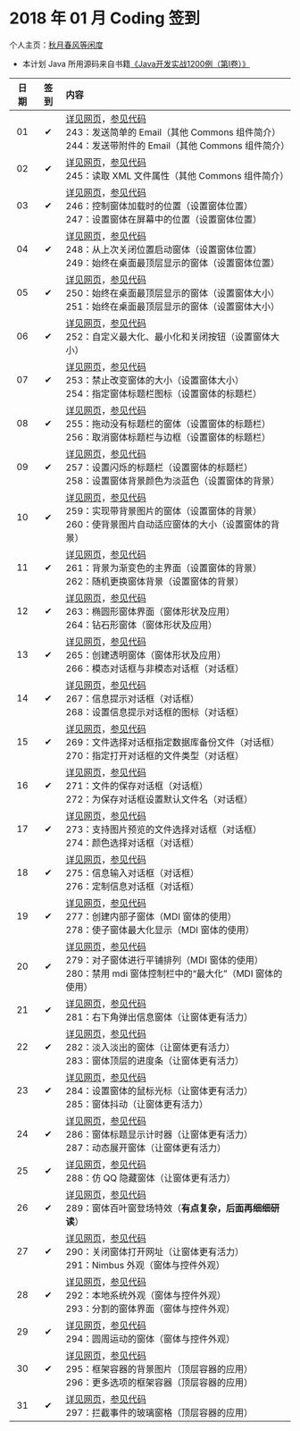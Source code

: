 # 2018 年 01 月 Coding 签到

个人主页：<a href="http://renkaigis.com/" target="_blank">秋月春风等闲度</a>

- 本计划 Java 所用源码来自书籍<a href="https://book.douban.com/subject/5417003/" target="_blank">《Java开发实战1200例（第Ⅰ卷）》</a>

| 日期 | 签到 | 内容 |
| :---: | :---: | :--- |
| 01 | ✔ | <a href="http://blog.renkaigis.com/KeepCoding/2018/01/01" target="_blank">详见网页</a>，<a href="https://github.com/renkaigis/KeepCoding/tree/master/2018/01/01" target="_blank">参见代码</a><br>243：发送简单的 Email（其他 Commons 组件简介）<br>244：发送带附件的 Email（其他 Commons 组件简介） |
| 02 | ✔ | <a href="http://blog.renkaigis.com/KeepCoding/2018/01/02" target="_blank">详见网页</a>，<a href="https://github.com/renkaigis/KeepCoding/tree/master/2018/01/02" target="_blank">参见代码</a><br>245：读取 XML 文件属性（其他 Commons 组件简介） |
| 03 | ✔ | <a href="http://blog.renkaigis.com/KeepCoding/2018/01/03" target="_blank">详见网页</a>，<a href="https://github.com/renkaigis/KeepCoding/tree/master/2018/01/03" target="_blank">参见代码</a><br>246：控制窗体加载时的位置（设置窗体位置）<br>247：设置窗体在屏幕中的位置（设置窗体位置） |
| 04 | ✔ | <a href="http://blog.renkaigis.com/KeepCoding/2018/01/04" target="_blank">详见网页</a>，<a href="https://github.com/renkaigis/KeepCoding/tree/master/2018/01/04" target="_blank">参见代码</a><br>248：从上次关闭位置启动窗体（设置窗体位置）<br>249：始终在桌面最顶层显示的窗体（设置窗体位置） |
| 05 | ✔ | <a href="http://blog.renkaigis.com/KeepCoding/2018/01/05" target="_blank">详见网页</a>，<a href="https://github.com/renkaigis/KeepCoding/tree/master/2018/01/05" target="_blank">参见代码</a><br>250：始终在桌面最顶层显示的窗体（设置窗体大小）<br>251：始终在桌面最顶层显示的窗体（设置窗体大小） |
| 06 | ✔ | <a href="http://blog.renkaigis.com/KeepCoding/2018/01/06" target="_blank">详见网页</a>，<a href="https://github.com/renkaigis/KeepCoding/tree/master/2018/01/06" target="_blank">参见代码</a><br>252：自定义最大化、最小化和关闭按钮（设置窗体大小） |
| 07 | ✔ | <a href="http://blog.renkaigis.com/KeepCoding/2018/01/07" target="_blank">详见网页</a>，<a href="https://github.com/renkaigis/KeepCoding/tree/master/2018/01/07" target="_blank">参见代码</a><br>253：禁止改变窗体的大小（设置窗体大小）<br>254：指定窗体标题栏图标（设置窗体的标题栏） |
| 08 | ✔ | <a href="http://blog.renkaigis.com/KeepCoding/2018/01/08" target="_blank">详见网页</a>，<a href="https://github.com/renkaigis/KeepCoding/tree/master/2018/01/08" target="_blank">参见代码</a><br>255：拖动没有标题栏的窗体（设置窗体的标题栏）<br>256：取消窗体标题栏与边框（设置窗体的标题栏） |
| 09 | ✔ | <a href="http://blog.renkaigis.com/KeepCoding/2018/01/09" target="_blank">详见网页</a>，<a href="https://github.com/renkaigis/KeepCoding/tree/master/2018/01/09" target="_blank">参见代码</a><br>257：设置闪烁的标题栏（设置窗体的标题栏）<br>258：设置窗体背景颜色为淡蓝色（设置窗体的背景） |
| 10 | ✔ | <a href="http://blog.renkaigis.com/KeepCoding/2018/01/10" target="_blank">详见网页</a>，<a href="https://github.com/renkaigis/KeepCoding/tree/master/2018/01/10" target="_blank">参见代码</a><br>259：实现带背景图片的窗体（设置窗体的背景）<br>260：使背景图片自动适应窗体的大小（设置窗体的背景） |
| 11 | ✔ | <a href="http://blog.renkaigis.com/KeepCoding/2018/01/11" target="_blank">详见网页</a>，<a href="https://github.com/renkaigis/KeepCoding/tree/master/2018/01/11" target="_blank">参见代码</a><br>261：背景为渐变色的主界面（设置窗体的背景）<br>262：随机更换窗体背景（设置窗体的背景） |
| 12 | ✔ | <a href="http://blog.renkaigis.com/KeepCoding/2018/01/12" target="_blank">详见网页</a>，<a href="https://github.com/renkaigis/KeepCoding/tree/master/2018/01/12" target="_blank">参见代码</a><br>263：椭圆形窗体界面（窗体形状及应用）<br>264：钻石形窗体（窗体形状及应用） |
| 13 | ✔ | <a href="http://blog.renkaigis.com/KeepCoding/2018/01/13" target="_blank">详见网页</a>，<a href="https://github.com/renkaigis/KeepCoding/tree/master/2018/01/13" target="_blank">参见代码</a><br>265：创建透明窗体（窗体形状及应用）<br>266：模态对话框与非模态对话框（对话框） |
| 14 | ✔ | <a href="http://blog.renkaigis.com/KeepCoding/2018/01/14" target="_blank">详见网页</a>，<a href="https://github.com/renkaigis/KeepCoding/tree/master/2018/01/14" target="_blank">参见代码</a><br>267：信息提示对话框（对话框）<br>268：设置信息提示对话框的图标（对话框） |
| 15 | ✔ | <a href="http://blog.renkaigis.com/KeepCoding/2018/01/15" target="_blank">详见网页</a>，<a href="https://github.com/renkaigis/KeepCoding/tree/master/2018/01/15" target="_blank">参见代码</a><br>269：文件选择对话框指定数据库备份文件（对话框）<br>270：指定打开对话框的文件类型（对话框） |
| 16 | ✔ | <a href="http://blog.renkaigis.com/KeepCoding/2018/01/16" target="_blank">详见网页</a>，<a href="https://github.com/renkaigis/KeepCoding/tree/master/2018/01/16" target="_blank">参见代码</a><br>271：文件的保存对话框（对话框）<br>272：为保存对话框设置默认文件名（对话框） |
| 17 | ✔ | <a href="http://blog.renkaigis.com/KeepCoding/2018/01/17" target="_blank">详见网页</a>，<a href="https://github.com/renkaigis/KeepCoding/tree/master/2018/01/17" target="_blank">参见代码</a><br>273：支持图片预览的文件选择对话框（对话框）<br>274：颜色选择对话框（对话框） |
| 18 | ✔ | <a href="http://blog.renkaigis.com/KeepCoding/2018/01/18" target="_blank">详见网页</a>，<a href="https://github.com/renkaigis/KeepCoding/tree/master/2018/01/18" target="_blank">参见代码</a><br>275：信息输入对话框（对话框）<br>276：定制信息对话框（对话框） |
| 19 | ✔ | <a href="http://blog.renkaigis.com/KeepCoding/2018/01/19" target="_blank">详见网页</a>，<a href="https://github.com/renkaigis/KeepCoding/tree/master/2018/01/19" target="_blank">参见代码</a><br>277：创建内部子窗体（MDI 窗体的使用）<br>278：使子窗体最大化显示（MDI 窗体的使用） |
| 20 | ✔ | <a href="http://blog.renkaigis.com/KeepCoding/2018/01/20" target="_blank">详见网页</a>，<a href="https://github.com/renkaigis/KeepCoding/tree/master/2018/01/20" target="_blank">参见代码</a><br>279：对子窗体进行平铺排列（MDI 窗体的使用）<br>280：禁用 mdi 窗体控制栏中的“最大化”（MDI 窗体的使用） |
| 21 | ✔ | <a href="http://blog.renkaigis.com/KeepCoding/2018/01/21" target="_blank">详见网页</a>，<a href="https://github.com/renkaigis/KeepCoding/tree/master/2018/01/21" target="_blank">参见代码</a><br>281：右下角弹出信息窗体（让窗体更有活力） |
| 22 | ✔ | <a href="http://blog.renkaigis.com/KeepCoding/2018/01/22" target="_blank">详见网页</a>，<a href="https://github.com/renkaigis/KeepCoding/tree/master/2018/01/22" target="_blank">参见代码</a><br>282：淡入淡出的窗体（让窗体更有活力）<br>283：窗体顶层的进度条（让窗体更有活力） |
| 23 | ✔ | <a href="http://blog.renkaigis.com/KeepCoding/2018/01/23" target="_blank">详见网页</a>，<a href="https://github.com/renkaigis/KeepCoding/tree/master/2018/01/23" target="_blank">参见代码</a><br>284：设置窗体的鼠标光标（让窗体更有活力）<br>285：窗体抖动（让窗体更有活力） |
| 24 | ✔ | <a href="http://blog.renkaigis.com/KeepCoding/2018/01/24" target="_blank">详见网页</a>，<a href="https://github.com/renkaigis/KeepCoding/tree/master/2018/01/24" target="_blank">参见代码</a><br>286：窗体标题显示计时器（让窗体更有活力）<br>287：动态展开窗体（让窗体更有活力） |
| 25 | ✔ | <a href="http://blog.renkaigis.com/KeepCoding/2018/01/25" target="_blank">详见网页</a>，<a href="https://github.com/renkaigis/KeepCoding/tree/master/2018/01/25" target="_blank">参见代码</a><br>288：仿 QQ 隐藏窗体（让窗体更有活力） |
| 26 | ✔ | <a href="http://blog.renkaigis.com/KeepCoding/2018/01/26" target="_blank">详见网页</a>，<a href="https://github.com/renkaigis/KeepCoding/tree/master/2018/01/26" target="_blank">参见代码</a><br>289：窗体百叶窗登场特效（**有点复杂，后面再细细研读**） |
| 27 | ✔ | <a href="http://blog.renkaigis.com/KeepCoding/2018/01/27" target="_blank">详见网页</a>，<a href="https://github.com/renkaigis/KeepCoding/tree/master/2018/01/27" target="_blank">参见代码</a><br>290：关闭窗体打开网址（让窗体更有活力）<br>291：Nimbus 外观（窗体与控件外观） |
| 28 | ✔ | <a href="http://blog.renkaigis.com/KeepCoding/2018/01/28" target="_blank">详见网页</a>，<a href="https://github.com/renkaigis/KeepCoding/tree/master/2018/01/28" target="_blank">参见代码</a><br>292：本地系统外观（窗体与控件外观）<br>293：分割的窗体界面（窗体与控件外观） |
| 29 | ✔ | <a href="http://blog.renkaigis.com/KeepCoding/2018/01/29" target="_blank">详见网页</a>，<a href="https://github.com/renkaigis/KeepCoding/tree/master/2018/01/29" target="_blank">参见代码</a><br>294：圆周运动的窗体（窗体与控件外观） |
| 30 | ✔ | <a href="http://blog.renkaigis.com/KeepCoding/2018/01/30" target="_blank">详见网页</a>，<a href="https://github.com/renkaigis/KeepCoding/tree/master/2018/01/30" target="_blank">参见代码</a><br>295：框架容器的背景图片（顶层容器的应用）<br>296：更多选项的框架容器（顶层容器的应用） |
| 31 | ✔ | <a href="http://blog.renkaigis.com/KeepCoding/2018/01/31" target="_blank">详见网页</a>，<a href="https://github.com/renkaigis/KeepCoding/tree/master/2018/01/31" target="_blank">参见代码</a><br>297：拦截事件的玻璃窗格（顶层容器的应用） |
